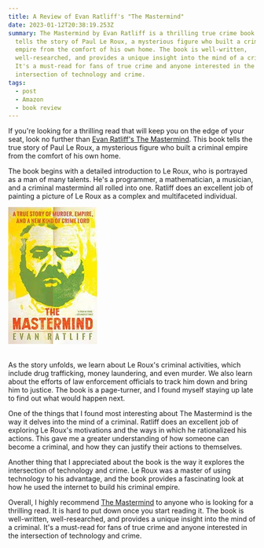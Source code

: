```yaml
---
title: A Review of Evan Ratliff's "The Mastermind"
date: 2023-01-12T20:38:19.253Z
summary: The Mastermind by Evan Ratliff is a thrilling true crime book that
  tells the story of Paul Le Roux, a mysterious figure who built a criminal
  empire from the comfort of his own home. The book is well-written,
  well-researched, and provides a unique insight into the mind of a criminal.
  It's a must-read for fans of true crime and anyone interested in the
  intersection of technology and crime.
tags:
  - post
  - Amazon
  - book review
---
```

If you're looking for a thrilling read that will keep you on the edge of your seat, look no further than [Evan Ratliff's The Mastermind](https://amzn.to/3X35YS2). This book tells the true story of Paul Le Roux, a mysterious figure who built a criminal empire from the comfort of his own home.

The book begins with a detailed introduction to Le Roux, who is portrayed as a man of many talents. He's a programmer, a mathematician, a musician, and a criminal mastermind all rolled into one. Ratliff does an excellent job of painting a picture of Le Roux as a complex and multifaceted individual.

![mastermind le roux](/static/img/mastermind.jpg "the mastermind book")

\
As the story unfolds, we learn about Le Roux's criminal activities, which include drug trafficking, money laundering, and even murder. We also learn about the efforts of law enforcement officials to track him down and bring him to justice. The book is a page-turner, and I found myself staying up late to find out what would happen next.

One of the things that I found most interesting about The Mastermind is the way it delves into the mind of a criminal. Ratliff does an excellent job of exploring Le Roux's motivations and the ways in which he rationalized his actions. This gave me a greater understanding of how someone can become a criminal, and how they can justify their actions to themselves.

Another thing that I appreciated about the book is the way it explores the intersection of technology and crime. Le Roux was a master of using technology to his advantage, and the book provides a fascinating look at how he used the internet to build his criminal empire.

Overall, I highly recommend [The Mastermind](https://amzn.to/3X35YS2) to anyone who is looking for a thrilling read. It is hard to put down once you start reading it. The book is well-written, well-researched, and provides a unique insight into the mind of a criminal. It's a must-read for fans of true crime and anyone interested in the intersection of technology and crime.